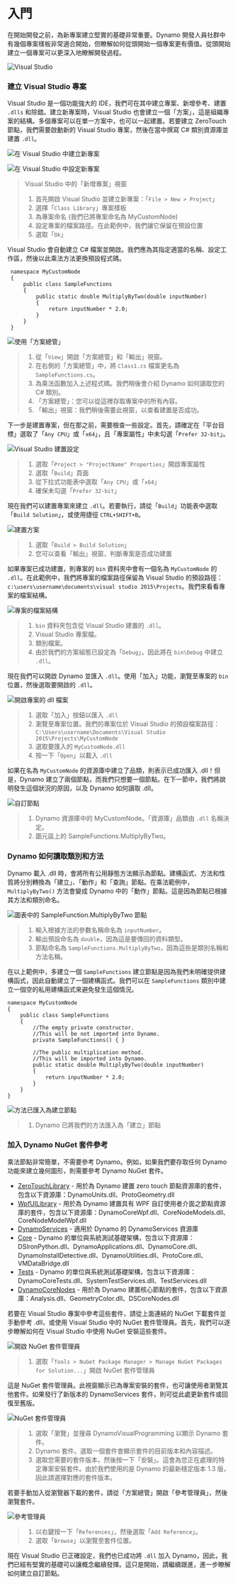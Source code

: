 # 入門

在開始開發之前，為新專案建立堅實的基礎非常重要。Dynamo 開發人員社群中有幾個專案樣板非常適合開始，但瞭解如何從頭開始一個專案更有價值。從頭開始建立一個專案可以更深入地瞭解開發過程。

![Visual Studio](images/visual-studio.jpg)

### 建立 Visual Studio 專案 <a href="#creating-a-visual-studio-project" id="creating-a-visual-studio-project"></a>

Visual Studio 是一個功能強大的 IDE，我們可在其中建立專案、新增參考、建置 `.dlls` 和除錯。建立新專案時，Visual Studio 也會建立一個「方案」，這是組織專案的結構。多個專案可以在單一方案中，也可以一起建置。若要建立 ZeroTouch 節點，我們需要啟動新的 Visual Studio 專案，然後在當中撰寫 C# 類別資源庫並建置 `.dll`。

![在 Visual Studio 中建立新專案](images/vs-new-project-1.jpg)

![在 Visual Studio 中設定新專案](images/vs-new-project-2.jpg)

> Visual Studio 中的「新增專案」視窗
>
> 1. 首先開啟 Visual Studio 並建立新專案：「`File > New > Project`」
> 2. 選擇「`Class Library`」專案樣板
> 3. 為專案命名 (我們已將專案命名為 MyCustomNode)
> 4. 設定專案的檔案路徑。在此範例中，我們讓它保留在預設位置
> 5. 選取「`Ok`」

Visual Studio 會自動建立 C# 檔案並開啟。我們應為其指定適當的名稱、設定工作區，然後以此乘法方法更換預設程式碼。

```
 namespace MyCustomNode
 {
     public class SampleFunctions
     {
         public static double MultiplyByTwo(double inputNumber)
         {
             return inputNumber * 2.0;
         }
     }
 }
```

![使用「方案總管」](images/vs-edit-class.jpg)

> 1. 從「`View`」開啟「方案總管」和「輸出」視窗。
> 2. 在右側的「方案總管」中，將 `Class1.cs` 檔案更名為 `SampleFunctions.cs`。
> 3. 為乘法函數加入上述程式碼。我們稍後會介紹 Dynamo 如何讀取您的 C# 類別。
> 4. 「方案總管」：您可以從這裡存取專案中的所有內容。
> 5. 「輸出」視窗：我們稍後需要此視窗，以查看建置是否成功。

下一步是建置專案，但在那之前，需要檢查一些設定。首先，請確定在「平台目標」選取了「`Any CPU`」或「`x64`」，且「專案屬性」中未勾選「`Prefer 32-bit`」。

![Visual Studio 建置設定](images/vs-build-settings.jpg)

> 1. 選取「`Project > "ProjectName" Properties`」開啟專案屬性
> 2. 選取「`Build`」頁面
> 3. 從下拉式功能表中選取「`Any CPU`」或「`x64`」
> 4. 確保未勾選「`Prefer 32-bit`」

現在我們可以建置專案來建立 `.dll`。若要執行，請從「`Build`」功能表中選取「`Build Solution`」，或使用捷徑 `CTRL+SHIFT+B`。

![建置方案](images/vs-build.jpg)

> 1. 選取「`Build > Build Solution`」
> 2. 您可以查看「輸出」視窗，判斷專案是否成功建置

如果專案已成功建置，則專案的 `bin` 資料夾中會有一個名為 `MyCustomNode` 的 `.dll`。在此範例中，我們將專案的檔案路徑保留為 Visual Studio 的預設路徑：`c:\users\username\documents\visual studio 2015\Projects`。我們來看看專案的檔案結構。

![專案的檔案結構](images/folder-structure.jpg)

> 1. `bin` 資料夾包含從 Visual Studio 建置的 `.dll`。
> 2. Visual Studio 專案檔。
> 3. 類別檔案。
> 4. 由於我們的方案組態已設定為「`Debug`」，因此將在 `bin\Debug` 中建立 `.dll`。

現在我們可以開啟 Dynamo 並匯入 `.dll`。使用「加入」功能，瀏覽至專案的 `bin` 位置，然後選取要開啟的 `.dll`。

![開啟專案的 dll 檔案](images/dyn-import-dll.jpg)

> 1. 選取「加入」按鈕以匯入 `.dll`
> 2. 瀏覽至專案位置。我們的專案位於 Visual Studio 的預設檔案路徑：`C:\Users\username\Documents\Visual Studio 2015\Projects\MyCustomNode`
> 3. 選取要匯入的 `MyCustomNode.dll`
> 4. 按一下「`Open`」以載入 `.dll`

如果在名為 `MyCustomNode` 的資源庫中建立了品類，則表示已成功匯入 .dll！但是，Dynamo 建立了兩個節點，而我們只想要一個節點。在下一節中，我們將說明發生這個狀況的原因，以及 Dynamo 如何讀取 .dll。

![自訂節點](images/dyn-customnode.jpg)

> 1. Dynamo 資源庫中的 MyCustomNode。「資源庫」品類由 `.dll` 名稱決定。
> 2. 圖元區上的 SampleFunctions.MultiplyByTwo。

### Dynamo 如何讀取類別和方法 <a href="#how-dynamo-reads-classes-and-methods" id="how-dynamo-reads-classes-and-methods"></a>

Dynamo 載入 .dll 時，會將所有公用靜態方法顯示為節點。建構函式、方法和性質將分別轉換為「建立」、「動作」和「查詢」節點。在乘法範例中，`MultiplyByTwo()` 方法會變成 Dynamo 中的「動作」節點。這是因為節點已根據其方法和類別命名。

![圖表中的 SampleFunction.MultiplyByTwo 節點](images/multiplybytwo.png)

> 1. 輸入根據方法的參數名稱命名為 `inputNumber`。
> 2. 輸出預設命名為 `double`，因為這是要傳回的資料類型。
> 3. 節點命名為 `SampleFunctions.MultiplyByTwo`，因為這些是類別名稱和方法名稱。

在以上範例中，多建立一個 `SampleFunctions` 建立節點是因為我們未明確提供建構函式，因此自動建立了一個建構函式。我們可以在 `SampleFunctions` 類別中建立一個空的私用建構函式來避免發生這個情況。

```
namespace MyCustomNode
{
    public class SampleFunctions
    {
        //The empty private constructor.
        //This will be not imported into Dynamo.
        private SampleFunctions() { }

        //The public multiplication method. 
        //This will be imported into Dynamo.
        public static double MultiplyByTwo(double inputNumber)
        {
            return inputNumber * 2.0;
        }
    }
}
```

![方法已匯入為建立節點](images/private-constructor.jpg)

> 1. Dynamo 已將我們的方法匯入為「建立」節點

### 加入 Dynamo NuGet 套件參考 <a href="#adding-dynamo-nuget-package-references" id="adding-dynamo-nuget-package-references"></a>

乘法節點非常簡單，不需要參考 Dynamo。例如，如果我們要存取任何 Dynamo 功能來建立幾何圖形，則需要參考 Dynamo NuGet 套件。

* [ZeroTouchLibrary](https://www.nuget.org/packages/DynamoVisualProgramming.ZeroTouchLibrary/2.0.0-beta3026) \- 用於為 Dynamo 建置 zero touch 節點資源庫的套件，包含以下資源庫：DynamoUnits.dll、ProtoGeometry.dll
* [WpfUILibrary](https://www.nuget.org/packages/DynamoVisualProgramming.WpfUILibrary/2.0.0-beta3026) \- 用於為 Dynamo 建置具有 WPF 自訂使用者介面之節點資源庫的套件，包含以下資源庫：DynamoCoreWpf.dll、CoreNodeModels.dll、CoreNodeModelWpf.dll
* [DynamoServices](https://www.nuget.org/packages/DynamoVisualProgramming.WpfUILibrary/2.0.0-beta3026) \- 適用於 Dynamo 的 DynamoServices 資源庫
* [Core](https://www.nuget.org/packages/DynamoVisualProgramming.Core/2.0.0-beta3026) \- Dynamo 的單位與系統測試基礎架構，包含以下資源庫：DSIronPython.dll、DynamoApplications.dll、DynamoCore.dll、DynamoInstallDetective.dll、DynamoUtilities.dll、ProtoCore.dll、VMDataBridge.dll
* [Tests](https://www.nuget.org/packages/DynamoVisualProgramming.Tests/2.0.0-beta3026) \- Dynamo 的單位與系統測試基礎架構，包含以下資源庫：DynamoCoreTests.dll、SystemTestServices.dll、TestServices.dll
* [DynamoCoreNodes](https://www.nuget.org/packages/DynamoVisualProgramming.DynamoCoreNodes/2.0.0-beta3026) \- 用於為 Dynamo 建置核心節點的套件，包含以下資源庫：Analysis.dll、GeometryColor.dll、DSCoreNodes.dll

若要在 Visual Studio 專案中參考這些套件，請從上面連結的 NuGet 下載套件並手動參考 .dll，或使用 Visual Studio 中的 NuGet 套件管理員。首先，我們可以逐步瞭解如何在 Visual Studio 中使用 NuGet 安裝這些套件。

![開啟 NuGet 套件管理員](images/vs-nuget-package-manager2.jpg)

> 1. 選取「`Tools > NuGet Package Manager > Manage NuGet Packages for Solution...`」開啟 NuGet 套件管理員

這是 NuGet 套件管理員。此視窗顯示已為專案安裝的套件，也可讓使用者瀏覽其他套件。如果發行了新版本的 DynamoServices 套件，則可從此處更新套件或回復至舊版。

![NuGet 套件管理員](images/vs-nuget-package-manager.jpg)

> 1. 選取「瀏覽」並搜尋 DynamoVisualProgramming 以顯示 Dynamo 套件。
> 2. Dynamo 套件。選取一個套件會顯示套件的目前版本和內容描述。
> 3. 選取您需要的套件版本，然後按一下「安裝」。這會為您正在處理的特定專案安裝套件。由於我們使用的是 Dynamo 的最新穩定版本 1.3 版，因此請選擇對應的套件版本。

若要手動加入從瀏覽器下載的套件，請從「方案總管」開啟「參考管理員」，然後瀏覽套件。

![參考管理員](images/vs-manual-dynamo-package.jpg)

> 1. 以右鍵按一下「`References`」，然後選取「`Add Reference`」。
> 2. 選取「`Browse`」以瀏覽至套件位置。

現在 Visual Studio 已正確設定，我們也已成功將 `.dll` 加入 Dynamo，因此，我們已經有堅實的基礎可以讓概念繼續發揮。這只是開始，請繼續跟進，進一步瞭解如何建立自訂節點。

